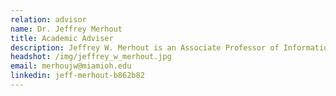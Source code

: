 ```yaml
---
relation: advisor
name: Dr. Jeffrey Merhout
title: Academic Adviser
description: Jeffrey W. Merhout is an Associate Professor of Information Systems in the Farmer School of Business at Miami University in Oxford, Ohio. He holds a Ph.D. and MBA from Virginia Commonwealth University and is a Certified Public Accountant (inactive). He has information systems consulting experience in several industries, including financial services, manufacturing and retail. His current research interests focus on agile software development project management; blockchain; sustainability issues with information technology and sustainability solutions offered by information systems; IT governance, information risk management, IT security and information systems auditing; and recruiting underrepresented students into the information systems major. He has presented and published his research at numerous MIS conferences and in journals, including the Communications of the ACM, Communications of the AIS, Journal of Information Systems Education, Information Technology & People, Journal of Computer Information Systems, Journal of the Midwest Association for Information Systems, International Journal of Accounting Information Systems, Review of Business Information Systems, and Information Systems Control Journal.
headshot: /img/jeffrey_w_merhout.jpg
email: merhoujw@miamioh.edu
linkedin: jeff-merhout-b862b82
---
```

